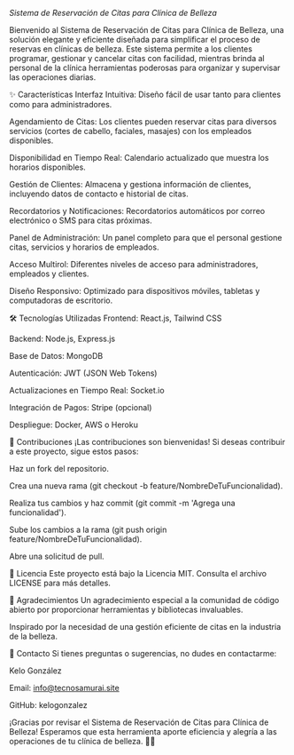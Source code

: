 *Sistema de Reservación de Citas para Clínica de Belleza*

Bienvenido al Sistema de Reservación de Citas para Clínica de Belleza, una solución elegante y eficiente diseñada para simplificar el proceso de reservas en clínicas de belleza. Este sistema permite a los clientes programar, gestionar y cancelar citas con facilidad, mientras brinda al personal de la clínica herramientas poderosas para organizar y supervisar las operaciones diarias.

✨ Características
Interfaz Intuitiva: Diseño fácil de usar tanto para clientes como para administradores.

Agendamiento de Citas: Los clientes pueden reservar citas para diversos servicios (cortes de cabello, faciales, masajes) con los empleados disponibles.

Disponibilidad en Tiempo Real: Calendario actualizado que muestra los horarios disponibles.

Gestión de Clientes: Almacena y gestiona información de clientes, incluyendo datos de contacto e historial de citas.

Recordatorios y Notificaciones: Recordatorios automáticos por correo electrónico o SMS para citas próximas.

Panel de Administración: Un panel completo para que el personal gestione citas, servicios y horarios de empleados.

Acceso Multirol: Diferentes niveles de acceso para administradores, empleados y clientes.

Diseño Responsivo: Optimizado para dispositivos móviles, tabletas y computadoras de escritorio.

🛠️ Tecnologías Utilizadas
Frontend: React.js, Tailwind CSS

Backend: Node.js, Express.js

Base de Datos: MongoDB

Autenticación: JWT (JSON Web Tokens)

Actualizaciones en Tiempo Real: Socket.io

Integración de Pagos: Stripe (opcional)

Despliegue: Docker, AWS o Heroku


🤝 Contribuciones
¡Las contribuciones son bienvenidas! Si deseas contribuir a este proyecto, sigue estos pasos:

Haz un fork del repositorio.

Crea una nueva rama (git checkout -b feature/NombreDeTuFuncionalidad).

Realiza tus cambios y haz commit (git commit -m 'Agrega una funcionalidad').

Sube los cambios a la rama (git push origin feature/NombreDeTuFuncionalidad).

Abre una solicitud de pull.

📄 Licencia
Este proyecto está bajo la Licencia MIT. Consulta el archivo LICENSE para más detalles.

🙏 Agradecimientos
Un agradecimiento especial a la comunidad de código abierto por proporcionar herramientas y bibliotecas invaluables.

Inspirado por la necesidad de una gestión eficiente de citas en la industria de la belleza.

📧 Contacto
Si tienes preguntas o sugerencias, no dudes en contactarme:

Kelo González

Email: info@tecnosamurai.site

GitHub: kelogonzalez

¡Gracias por revisar el Sistema de Reservación de Citas para Clínica de Belleza! Esperamos que esta herramienta aporte eficiencia y alegría a las operaciones de tu clínica de belleza. 💅✨